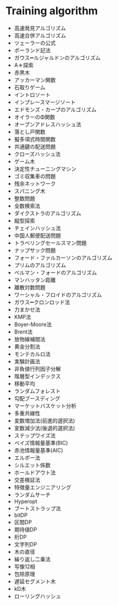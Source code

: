 # Training algorithm

- 高速発見アルゴリズム
- 高速合併アルゴリズム
- ツェーラーの公式
- ポーランド記法
- ガウス➖ルジャルドンのアルゴリズム
- A＊探索
- 赤黒木
- アッカーマン関数
- 石取りゲーム
- イントロソート
- インプレースマージソート
- エドモンズ・カープのアルゴリズム
- オイラーのΦ関数
- オープンアドレスハッシュ法
- 落とし戸関数
- 擬多項式時間関数
- 共通鍵の配送問題
- クローズハッシュ法
- ゲーム木
- 決定性チューニングマシン
- ゴミ収集車の問題
- 残余ネットワーク
- スパニング木
- 整数問題
- 全数検索法
- ダイクストラのアルゴリズム
- 縦型探索
- チェインハッシュ法
- 中国人郵便配送問題
- トラベリングセールスマン問題
- ナップサック問題
- フォード・ファルカーソンのアルゴリズム
- プリムのアルゴリズム
- ベルマン・フォードのアルゴリズム
- マンハッタン距離
- 離散対数問題
- ワーシャル・フロイドのアルゴリズム
- ガウス➖クロンロッド法
- 力まかせ法
- KMP法
- Boyer-Moore法
- Brent法
- 放物線補間法
- 黄金分割法
- モンテカルロ法
- 実験計画法
- 非負値行列因子分解
- 階層型インデックス
- 移動平均
- ランダムフォレスト
- 勾配ブースディング
- マーケットバスケット分析
- 多重共線性
- 変数増加法(前進的選択法)
- 変数減少法(後退的選択法)
- ステップワイズ法
- ベイズ情報量基準(BIC)
- 赤池情報量基準(AIC)
- エルボー法
- シルエット係数
- ホールドアウト法
- 交差検証法
- 特徴量エンジニアリング
- ランダムサーチ
- Hyperopt
- ブートストラップ法
- bitDP
- 区間DP
- 期待値DP
- 桁DP
- 文字列DP
- 木の直径
- 繰り返し二乗法
- 写像12相
- 包除原理
- 遅延セグメント木
- kD木
- ローリングハッシュ
